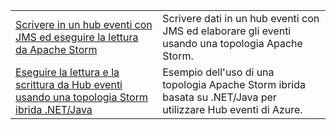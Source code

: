 |  |  |
|---------|---------|
| [Scrivere in un hub eventi con JMS ed eseguire la lettura da Apache Storm][1] | Scrivere dati in un hub eventi con JMS ed elaborare gli eventi usando una topologia Apache Storm. 
| [Eseguire la lettura e la scrittura da Hub eventi usando una topologia Storm ibrida .NET/Java][2] | Esempio dell'uso di una topologia Apache Storm ibrida basata su .NET/Java per utilizzare Hub eventi di Azure.

[1]: https://azure.microsoft.com/resources/samples/event-hubs-java-storm-sender-jms-receiver/
[2]: https://azure.microsoft.com/resources/samples/hdinsight-dotnet-java-storm-eventhub/